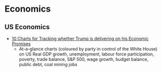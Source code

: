# Economics

## US Economics
* [10 Charts for Tracking whether Trump is delivering on his Economic Promises](http://qz.com/843882/10-charts-for-tracking-whether-trump-is-delivering-on-his-economic-promises/)
	* At-a-glance charts (coloured by party in control of the White House)  on US Real GDP growth, unemployment, labour force participation, poverty, trade balance, S&P 500, wage growth, budget balance, public debt, coal mining jobs
